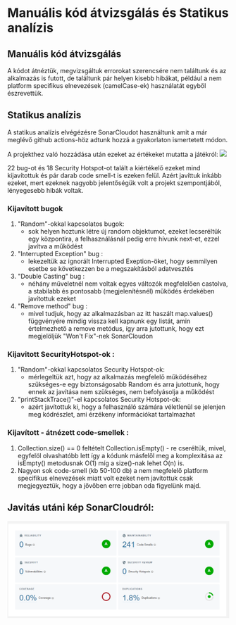 # Manuális kód átvizsgálás és Statikus analízis
## Manuális kód átvizsgálás
A kódot átnéztük, megvizsgáltuk errorokat szerencsére nem találtunk és az alkalmazás is futott, de találtunk pár helyen kisebb hibákat, például a nem platform specifikus elnevezések (camelCase-ek) használatát egyből észrevettük.

## Statikus analízis
A statikus analízis elvégézésre SonarCloudot használtunk amit a már meglévő github actions-höz adtunk hozzá a gyakorlaton ismertetett módon.

A projekthez való hozzádása után ezeket az értékeket mutatta a játékról:
![](../doc/img/RégiSonar.png)

22 bug-ot és 18 Security Hotspot-ot talált a kiértékelő ezeket mind kijavítottuk és pár darab code smell-t is ezeken felül.
Azért javíttuk inkább ezeket, mert ezeknek nagyobb jelentőségük volt a projekt szempontjából, lényegesebb hibák voltak.
### Kijavított bugok
1. "Random"-okkal kapcsolatos bugok:
   * sok helyen hoztunk létre új random objektumot, ezeket lecseréltük egy központira, a felhasználásnál pedig erre hívunk next-et, ezzel javítva a működést 
2. "Interrupted Exception" bug :
   * lekezeltük az ignorált Interrupted Exeption-öket, hogy semmilyen esetbe se következzen be a megszakításból adatvesztés
3. "Double Casting" bug :
   * néhány műveletnél nem voltak egyes változók megfelelően castolva, a stabilabb és pontosabb (megjelenítésnél) működés érdekében javítottuk ezeket
4. "Remove method" bug : 
   * mivel tudjuk, hogy az alkalmazásban az itt haszált map.values() függvényére mindig vissza kell kapnunk egy listát, amin értelmezhető a remove metódus, így arra jutottunk, hogy ezt megjelöljük "Won't Fix"-nek SonarCloudon

   
### Kijavitott SecurityHotspot-ok : 
1. "Random"-okkal kapcsolatos Security Hotspot-ok:
   * mérlegeltük azt, hogy az alkalmazás megfelelő működéséhez szükséges-e egy biztonságosabb Random és arra jutottunk, hogy ennek az javítása nem szükséges, nem befolyásolja a működést 
2. "printStackTrace()"-el kapcsolatos Security Hotspot-ok: 
   * azért javítottuk ki, hogy a felhasználó számára véletlenül se jelenjen meg kódrészlet, ami érzékeny információkat tartalmazhat


### Kijavított - átnézett code-smellek :
1. Collection.size() == 0 feltételt Collection.isEmpty() - re cseréltük, mivel, egyfelöl olvashatóbb lett így a kódunk
másfelől meg a komplexitása az isEmpty() metodusnak O(1) míg a size()-nak lehet O(n) is.
2. Nagyon sok code-smell (kb 50-100 db) a nem megfelelő platform specifikus elnevezések miatt volt ezeket nem javítottuk csak megjegyeztük, hogy a jővőben erre jobban oda figyelünk majd.


## Javitás utáni kép SonarCloudról:
![](../doc/img/UjSonar.png)

